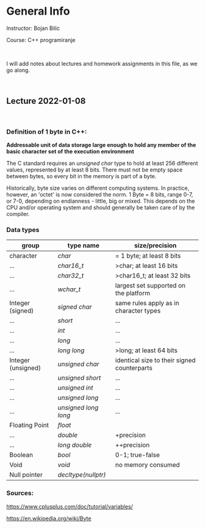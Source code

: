 # General Info

Instructor: Bojan Bilic

Course: C++ programiranje

<br>

I will add notes about lectures and homework assignments in this file, as we go along.

<br>

## Lecture 2022-01-08 

<br>

### Definition of 1 byte in C++:

**Addressable unit of data storage large enough to hold any member of the basic character set of the execution environment**

The C standard requires an *unsigned char* type to hold at least 256 different values, represented by at least 8 bits.
There must not be empty space between bytes, so every bit in the memory is part of a byte.

Historically, byte size varies on different computing systems. In practice, however, an 'octet' is now considered the norm. 1 Byte = 8 bits, range 0-7, or 7-0, depending on endianness - little, big or mixed. This depends on the CPU and/or operating system and should generally be taken care of by the compiler.

### Data types
| group     | type name | size/precision            |
| --------- | --------- | ------------------------- |
| character | *char*      | = 1 byte; at least 8 bits             |
| ...       | *char16_t*  | >char; at least 16 bits               |
| ...       | *char32_t*  | >char16_t; at least 32 bits           |
| ...       | *wchar_t*   | largest set supported on the platform |
| Integer (signed) | *signed char* | same rules apply as in character types |
| ...              | *short*       | ... |
| ...              | *int*         | ... |
| ...              | *long*        | ... |
| ...              | *long long*   | >long; at least 64 bits |
| Integer (unsigned) | *unsigned char*        | identical size to their signed counterparts |
| ...                | *unsigned short*       | ... |
| ...                | *unsigned int*         | ... |
| ...                | *unsigned long*        | ... |
| ...                | *unsigned long long*   | ... |
| Floating Point | *float*       |               |
| ...            | *double*      | +precision    |
| ...            | *long double* | ++precision   |
| Boolean | *bool*       | 0-1; true-false      |
| Void    | *void*       | no memory consumed   |
| Null pointer | 	*decltype(nullptr)*  |               |

### Sources: 

https://www.cplusplus.com/doc/tutorial/variables/

https://en.wikipedia.org/wiki/Byte

